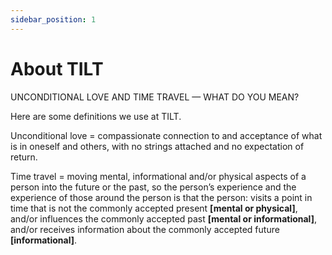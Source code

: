 ```yaml
---
sidebar_position: 1
---
```


# About TILT

UNCONDITIONAL LOVE AND TIME TRAVEL — WHAT DO YOU MEAN?

Here are some definitions we use at TILT.

Unconditional love = compassionate connection to and acceptance of what is in
oneself and others, with no strings attached and no expectation of return.

Time travel = moving mental, informational and/or physical aspects of a person
into the future or the past, so the person’s experience and the experience of
those around the person is that the person: visits a point in time that is not
the commonly accepted present **[mental or physical]**, and/or influences the
commonly accepted past **[mental or informational]**, and/or receives
information about the commonly accepted future **[informational]**.
